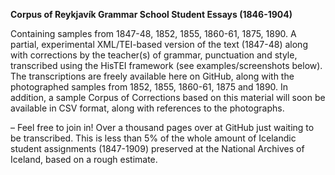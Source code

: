 **Corpus of Reykjavík Grammar School Student Essays (1846-1904)**

Containing samples from 1847-48, 1852, 1855, 1860-61, 1875, 1890. A partial, experimental XML/TEI-based version of the text (1847-48) along with corrections by the teacher(s) of grammar, punctuation and style, transcribed using the HisTEI framework (see examples/screenshots below). The transcriptions are freely available here on GitHub, along with the photographed samples from 1852, 1855, 1860-61, 1875 and 1890. In addition, a sample Corpus of Corrections based on this material will soon be available in CSV format, along with references to the photographs.

– Feel free to join in! Over a thousand pages over at GitHub just waiting to be transcribed. This is less than 5% of the whole amount of Icelandic student assignments (1847-1909) preserved at the National Archives of Iceland, based on a rough estimate.
